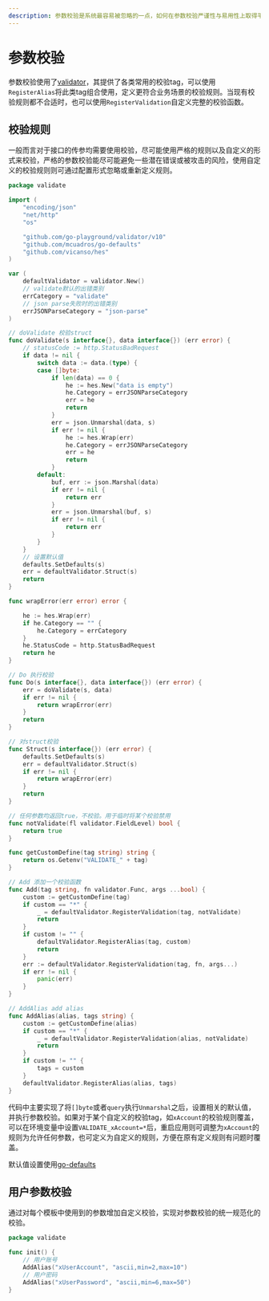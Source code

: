```yaml
---
description: 参数校验是系统最容易被忽略的一点，如何在参数校验严谨性与易用性上取得平衡则是需要考虑的一大重点
---
```


# 参数校验

参数校验使用了[validator](https://github.com/go-playground/validator)，其提供了各类常用的校验tag，可以使用`RegisterAlias`将此类tag组合使用，定义更符合业务场景的校验规则。当现有校验规则都不合适时，也可以使用`RegisterValidation`自定义完整的校验函数。

## 校验规则

一般而言对于接口的传参均需要使用校验，尽可能使用严格的规则以及自定义的形式来校验，严格的参数校验能尽可能避免一些潜在错误或被攻击的风险，使用自定义的校验规则则可通过配置形式忽略或重新定义规则。

```go
package validate

import (
	"encoding/json"
	"net/http"
	"os"

	"github.com/go-playground/validator/v10"
	"github.com/mcuadros/go-defaults"
	"github.com/vicanso/hes"
)

var (
	defaultValidator = validator.New()
	// validate默认的出错类别
	errCategory = "validate"
	// json parse失败时的出错类别
	errJSONParseCategory = "json-parse"
)

// doValidate 校验struct
func doValidate(s interface{}, data interface{}) (err error) {
	// statusCode := http.StatusBadRequest
	if data != nil {
		switch data := data.(type) {
		case []byte:
			if len(data) == 0 {
				he := hes.New("data is empty")
				he.Category = errJSONParseCategory
				err = he
				return
			}
			err = json.Unmarshal(data, s)
			if err != nil {
				he := hes.Wrap(err)
				he.Category = errJSONParseCategory
				err = he
				return
			}
		default:
			buf, err := json.Marshal(data)
			if err != nil {
				return err
			}
			err = json.Unmarshal(buf, s)
			if err != nil {
				return err
			}
		}
	}
	// 设置默认值
	defaults.SetDefaults(s)
	err = defaultValidator.Struct(s)
	return
}

func wrapError(err error) error {

	he := hes.Wrap(err)
	if he.Category == "" {
		he.Category = errCategory
	}
	he.StatusCode = http.StatusBadRequest
	return he
}

// Do 执行校验
func Do(s interface{}, data interface{}) (err error) {
	err = doValidate(s, data)
	if err != nil {
		return wrapError(err)
	}
	return
}

// 对struct校验
func Struct(s interface{}) (err error) {
	defaults.SetDefaults(s)
	err = defaultValidator.Struct(s)
	if err != nil {
		return wrapError(err)
	}
	return
}

// 任何参数均返回true，不校验。用于临时将某个校验禁用
func notValidate(fl validator.FieldLevel) bool {
	return true
}

func getCustomDefine(tag string) string {
	return os.Getenv("VALIDATE_" + tag)
}

// Add 添加一个校验函数
func Add(tag string, fn validator.Func, args ...bool) {
	custom := getCustomDefine(tag)
	if custom == "*" {
		_ = defaultValidator.RegisterValidation(tag, notValidate)
		return
	}
	if custom != "" {
		defaultValidator.RegisterAlias(tag, custom)
		return
	}
	err := defaultValidator.RegisterValidation(tag, fn, args...)
	if err != nil {
		panic(err)
	}
}

// AddAlias add alias
func AddAlias(alias, tags string) {
	custom := getCustomDefine(alias)
	if custom == "*" {
		_ = defaultValidator.RegisterValidation(alias, notValidate)
		return
	}
	if custom != "" {
		tags = custom
	}
	defaultValidator.RegisterAlias(alias, tags)
}
```

代码中主要实现了将`[]byte`或者`query`执行`Unmarshal`之后，设置相关的默认值，并执行参数校验。如果对于某个自定义的校验tag，如`xAccount`的校验规则覆盖，可以在环境变量中设置`VALIDATE_xAccount=*`后，重启应用则可调整为`xAccount`的规则为允许任何参数，也可定义为自定义的规则，方便在原有定义规则有问题时覆盖。

默认值设置使用[go-defaults](https://github.com/mcuadros/go-defaults)

## 用户参数校验

通过对每个模板中使用到的参数增加自定义校验，实现对参数校验的统一规范化的校验。

```go
package validate

func init() {
	// 用户账号
	AddAlias("xUserAccount", "ascii,min=2,max=10")
	// 用户密码
	AddAlias("xUserPassword", "ascii,min=6,max=50")
}
```